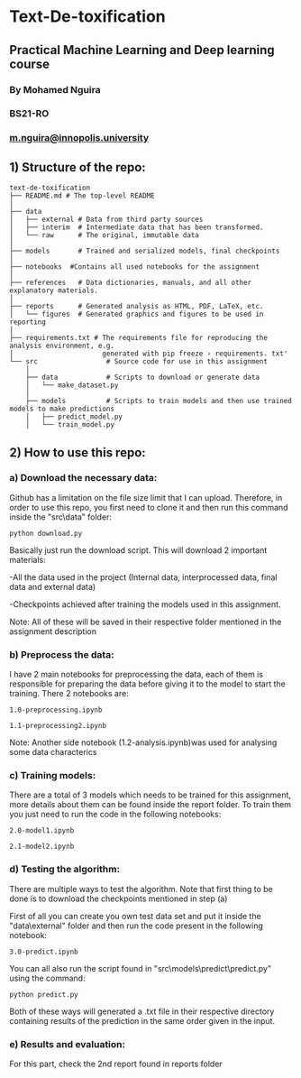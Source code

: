 # Text-De-toxification
## Practical Machine Learning and Deep learning course
### By Mohamed Nguira
### BS21-RO
### m.nguira@innopolis.university

## 1) Structure of the repo:
```
text-de-toxification
├── README.md # The top-level README
│
├── data 
│   ├── external # Data from third party sources
│   ├── interim  # Intermediate data that has been transformed.
│   └── raw      # The original, immutable data
│
├── models       # Trained and serialized models, final checkpoints
│
├── notebooks  #Contains all used notebooks for the assignment  
│ 
├── references   # Data dictionaries, manuals, and all other explanatory materials.
│
├── reports      # Generated analysis as HTML, PDF, LaTeX, etc.
│   └── figures  # Generated graphics and figures to be used in reporting
│
├── requirements.txt # The requirements file for reproducing the analysis environment, e.g.
│                      generated with pip freeze › requirements. txt'
└── src                 # Source code for use in this assignment
    │                 
    ├── data            # Scripts to download or generate data
    │   └── make_dataset.py
    │
    ├── models          # Scripts to train models and then use trained models to make predictions
    │   ├── predict_model.py
    │   └── train_model.py

```

## 2) How to use this repo:
### a) Download the necessary data:
Github has a limitation on the file size limit that I can upload. Therefore, in order to use this repo, you first need to clone it and then run this command inside the "src\data" folder:
```
python download.py
```

Basically just run the download script. This will download 2 important materials:

-All the data used in the project (Internal data, interprocessed data, final data and external data)

-Checkpoints achieved after training the models used in this assignment.

Note: All of these will be saved in their respective folder mentioned in the assignment description

### b) Preprocess the data:
I have 2 main notebooks for preprocessing the data, each of them is responsible for preparing the data before giving it to the model to start the training. There 2 notebooks are:
```
1.0-preprocessing.ipynb

1.1-preprocessing2.ipynb

```

Note: Another side notebook (1.2-analysis.ipynb)was used for analysing some data characterics

### c) Training models:
There are a total of 3 models which needs to be trained for this assignment, more details about them can be found inside the report folder.
To train them you just need to run the code in the following notebooks:

```
2.0-model1.ipynb

2.1-model2.ipynb

```

### d) Testing the algorithm:
There are multiple ways to test the algorithm. Note that first thing to be done is to download the checkpoints mentioned in step (a)

First of all you can create you own test data set and put it inside the "data\external" folder and then run the code present in the following notebook:
```
3.0-predict.ipynb
```

You can all also run the script found in "src\models\predict\predict.py" using the command:

```
python predict.py
```

Both of these ways will generated a .txt file in their respective directory containing results of the prediction in the same order given in the input.

### e) Results and evaluation:
For this part, check the 2nd report found in reports folder